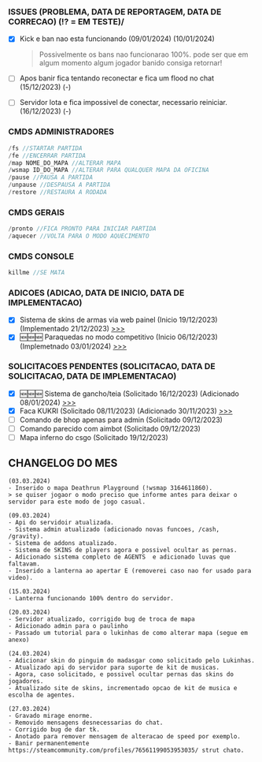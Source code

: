 ### ISSUES (PROBLEMA, DATA DE REPORTAGEM, DATA DE CORRECAO) (⁉️ = EM TESTE)/
- [X] Kick e ban nao esta funcionando (09/01/2024) (10/01/2024)
  > Possivelmente os bans nao funcionarao 100%. pode ser que em algum momento algum jogador banido consiga retornar!
- [ ] Apos banir fica tentando reconectar e fica um flood no chat (15/12/2023) (-)
- [ ] Servidor lota e fica impossivel de conectar, necessario reiniciar. (16/12/2023) (-)


### CMDS ADMINISTRADORES
```c
/fs //STARTAR PARTIDA
/fe //ENCERRAR PARTIDA
/map NOME_DO_MAPA //ALTERAR MAPA
/wsmap ID_DO_MAPA //ALTERAR PARA QUALQUER MAPA DA OFICINA
/pause //PAUSA A PARTIDA
/unpause //DESPAUSA A PARTIDA
/restore //RESTAURA A RODADA
```

### CMDS GERAIS
```c
/pronto //FICA PRONTO PARA INICIAR PARTIDA
/aquecer //VOLTA PARA O MODO AQUECIMENTO
```

### CMDS CONSOLE
```c
killme //SE MATA
```

### ADICOES (ADICAO, DATA DE INICIO, DATA DE IMPLEMENTACAO)
- [X] Sistema de skins de armas via web painel (Inicio 19/12/2023) (Implementado 21/12/2023) [>>>](https://github.com/kubrv/1337-servidor/tree/main/instrucoes/skins_webpanel) 
- [X] 🆕🆕🆕 Paraquedas no modo competitivo (Inicio 06/12/2023) (Implemetnado 03/01/2024) [>>>](https://github.com/kubrv/1337-servidor/tree/main/instrucoes/paraquedas)

### SOLICITACOES PENDENTES (SOLICITACAO, DATA DE SOLICITACAO, DATA DE IMPLEMENTACAO)
- [X] 🆕🆕🆕 Sistema de gancho/teia (Solicitado 16/12/2023) (Adicionado 08/01/2024) [>>>](https://github.com/kubrv/1337-servidor/tree/main/instrucoes/gancho) 
- [X] Faca KUKRI (Solicitado 08/11/2023) (Adicionado 30/11/2023) [>>>](https://github.com/kubrv/1337-servidor/tree/main/instrucoes/kukri) 
- [ ] Comando de bhop apenas para admin (Solicitado 09/12/2023) 
- [ ] Comando parecido com aimbot (Solicitado 09/12/2023) 
- [ ] Mapa inferno do csgo (Solicitado 19/12/2023)

## CHANGELOG DO MES
```
(03.03.2024)
- Inserido o mapa Deathrun Playground (!wsmap 3164611860).
> se quiser jogaor o modo preciso que informe antes para deixar o servidor para este modo de jogo casual.

(09.03.2024)
- Api do servidoir atualizada.
- Sistema admin atualizado (adicionado novas funcoes, /cash, /gravity).
- Sistema de addons atualizado.
- Sistema de SKINS de players agora e possivel ocultar as pernas.
- Adicionado sistema completo de AGENTS  e adicionado luvas que faltavam.
- Inserido a lanterna ao apertar E (removerei caso nao for usado para video).

(15.03.2024)
- Lanterna funcionando 100% dentro do servidor.

(20.03.2024)
- Servidor atualizado, corrigido bug de troca de mapa
- Adicionado admin para o paulinho
- Passado um tutorial para o lukinhas de como alterar mapa (segue em anexo)

(24.03.2024)
- Adicionar skin do pinguim do madasgar como solicitado pelo Lukinhas.
- Atualizado api do servidor para suporte de kit de musicas.
- Agora, caso solicitado, e possivel ocultar pernas das skins do jogadores.
- Atualizado site de skins, incrementado opcao de kit de musica e escolha de agentes.

(27.03.2024)
- Gravado mirage enorme.
- Removido mensagens desnecessarias do chat.
- Corrigido bug de dar tk.
- Anotado para remover mensagem de alteracao de speed por exemplo.
- Banir permanentemente https://steamcommunity.com/profiles/76561199053953035/ strut chato.
```